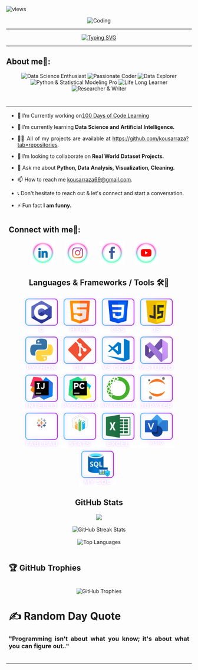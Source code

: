 <!-- Profile View Counter-->
<p  align="left"> <img src="https://komarev.com/ghpvc/?username=kousarraza&label=Profile%20views&style=circle&color=blue" alt="views"/>
<!-- Counter End --></p>

<!-- Animated Hacker image -->
<p align="center"> <img  alt="Coding" width="300"   src="https://media.tenor.com/rePDfDWO3XoAAAAd/hacking.gif"></p>

--------------------------------
<div  align="center"><a  href="https://git.io/typing-svg"><img src="https://readme-typing-svg.demolab.com?font=Exo+2&weight=80&size=24&duration=8000&pause=1000&color=1AA1F7&center=true&vCenter=true&random=false&width=435&lines=Hey+%F0%9F%91%8B%2C+I'm+Kousar+Raza;I+am+Programmer;Always+Learning+new+things" alt="Typing SVG" /></a></div>


--------------------------------------
## About me🚀:

 <div>
   <p align="center">
    <img src="https://img.shields.io/badge/Data%20Science%20Enthusiast-💻👨‍💻-blue" alt="Data Science Enthusiast">
    <img src="https://img.shields.io/badge/Passionate%20Coder-👩‍💻-purple" alt="Passionate Coder">
    <img src="https://img.shields.io/badge/Data%20Explporer-📈-orange" alt="Data Explorer">
    <img src="https://img.shields.io/badge/Python%20&%20Statistical%20Modeling%20Pro-🐍-green" alt="Python & Statistical Modeling Pro">
    <img src="https://img.shields.io/badge/Life%20Long%20Learner-🌱-yellow" alt="Life Long Learner">
    <img src="https://img.shields.io/badge/Researcher%20&%20Writer-📚-red" alt="Researcher & Writer">
  </p>
 </div>
  


#

<table style="border: none;" >
<tr>
<td style="text-align: justify;" >
 
* 🔭 I’m Currently working on[100 Days of Code Learning](https://github.com/kousarraza/100-Days-of-Code_Zero_to_Hero, " 100 Days of Code Learning")

* 🌱 I’m currently learning **Data Science and  Artificial Intelligence.**

* 👨‍💻 All of my projects are available at https://github.com/kousarraza?tab=repositories.
* 👯 I’m looking to collaborate on **Real World Dataset Projects.**

* 💬 Ask me about  **Python, Data Analysis, Visualization, Cleaning.**

* 📫 How to reach me kousarraza69@gmail.com.

* 📞 Don't hesitate to reach out & let's connect and start a conversation.
 
* ⚡ Fun fact **I am funny.**



#


<h2 align="left">Connect with me🤝:</h2>

<p align="center">
  <a href="https://www.linkedin.com/in/kousarraza110/"><img width="66px" alt="In" 
  title="LinkedIn"src="https://github.com/DataOpsEnthusiast/DataOpsEnthusiast/blob/main/Assets/Social_Icons/in.png"/></a>
  &#8287;&#8287;&#8287;&#8287;&#8287; 
  <a href="https://www.instagram.com/razakousar110/"><img width="66px" alt="Ig" title="Instagram" 
  src="https://github.com/DataOpsEnthusiast/DataOpsEnthusiast/blob/main/Assets/Social_Icons/ig.png"/></a>
  &#8287;&#8287;&#8287;&#8287;&#8287;
   <a href="https://web.facebook.com/RaXa.Kousar110"><img width="66px" alt="Fb" title="Facebook" 
 src="https://github.com/DataOpsEnthusiast/DataOpsEnthusiast/blob/main/Assets/Social_Icons/fb.png"/></a>
  &#8287;&#8287;&#8287;&#8287;&#8287;
   <a href="https://www.youtube.com/channel/UCPz6tDmaaSONeO-jAmIlaNw" ><img width="66px" alt="Yt" title="Youtube" 
 src="https://github.com/DataOpsEnthusiast/DataOpsEnthusiast/blob/main/Assets/Social_Icons/Youtube.png"/></a>
  &#8287;&#8287;&#8287;&#8287;&#8287;

</p>

<h2 align="center">Languages & Frameworks / Tools 🛠️🧰 </h2>

<div align="center">

<!--- language icons --->
<img height="100" src="https://github.com/DataOpsEnthusiast/DataOpsEnthusiast/blob/main/Assets/Icons/C.png" />
<img height="100" src="https://github.com/DataOpsEnthusiast/DataOpsEnthusiast/blob/main/Assets/Icons/HTML.png" />
<img height="100" src="https://github.com/DataOpsEnthusiast/DataOpsEnthusiast/blob/main/Assets/Icons/CSS.png" />
<img height="100" src="https://github.com/DataOpsEnthusiast/DataOpsEnthusiast/blob/main/Assets/Icons/JS.png" />
<img height="100" src="https://github.com/DataOpsEnthusiast/DataOpsEnthusiast/blob/main/Assets/Icons/PYTHON.png" />
<img height="100" src="https://github.com/DataOpsEnthusiast/DataOpsEnthusiast/blob/main/Assets/Icons/git.png" />
<img height="100" src="https://github.com/DataOpsEnthusiast/DataOpsEnthusiast/blob/main/Assets/Icons/vscode.png" />
<img height="100" src="https://github.com/DataOpsEnthusiast/DataOpsEnthusiast/blob/main/Assets/Icons/vstudio.png" />
<img height="100" src="https://github.com/DataOpsEnthusiast/DataOpsEnthusiast/blob/main/Assets/Icons/intellij.png" />
<img height="100" src="https://github.com/DataOpsEnthusiast/DataOpsEnthusiast/blob/main/Assets/Icons/pycharm.png" />
<img height="100" src="https://github.com/DataOpsEnthusiast/DataOpsEnthusiast/blob/main/Assets/Icons/anaconda.png" />
<img height="100" src="https://github.com/DataOpsEnthusiast/DataOpsEnthusiast/blob/main/Assets/Icons/JUPYTER.png" />
<img height="100" src="https://github.com/DataOpsEnthusiast/DataOpsEnthusiast/blob/main/Assets/Icons/TABLEAU.png" />
<img height="100" src="https://github.com/DataOpsEnthusiast/DataOpsEnthusiast/blob/main/Assets/Icons/STATS.png" />
<img height="100" src="https://github.com/DataOpsEnthusiast/DataOpsEnthusiast/blob/main/Assets/Icons/EXCEL.png" />
<img height="100" src="https://github.com/DataOpsEnthusiast/DataOpsEnthusiast/blob/main/Assets/Icons/visio.png" />
<img height="100" src="https://github.com/DataOpsEnthusiast/DataOpsEnthusiast/blob/main/Assets/Icons/SQL.png" />
&nbsp;
</div>

<h2 align="center">GitHub  Stats</h2></p>

<div align="center">
<img align="center" src="https://github-readme-stats.vercel.app/api?username=kousarraza&theme=dark&hide_border=true&show_icons=true&count_private=true">
</div>

<br/>

<div align="center">
  <img  src="https://github-readme-streak-stats.herokuapp.com/?user=kousarraza&theme=dark&hide_border=true" alt="GitHub Streak Stats">
</div>

<br/>

<div align="center">
  <img src="https://github-readme-stats.vercel.app/api/top-langs/?username=kousarraza&theme=dark&hide_border=true&include_all_commits=true&count_private=true&layout=compact" alt="Top Languages"> 
</div>

<br/>

## 🏆 GitHub Trophies

<br/>

<div align="center">
<img src="https://github-profile-trophy.vercel.app/?username=kousarraza&theme=onedark&no-frame=true&no-bg=true&margin-w=4" alt="GitHub Trophies">
</div>

# ✍️ Random Day Quote

### **"Programming isn't about what you know; it's about what you can figure out.."**

<br/>
